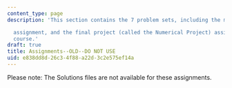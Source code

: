 ```yaml
---
content_type: page
description: 'This section contains the 7 problem sets, including the midterm

  assignment, and the final project (called the Numerical Project) assigned in this
  course.'
draft: true
title: Assignments--OLD--DO NOT USE
uid: e838dd8d-26c3-4f88-a22d-3c2e575ef14a
---
```

Please note: The Solutions files are not available for these assignments.